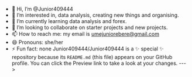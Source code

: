 - 👋 Hi, I’m @Junior409444
- 👀 I’m interested in, data analysis, creating new things and organising.
- 🌱 I’m currently learning data analysis and forex.
- 💞️ I’m looking to collaborate on starter projects and new projects.
- 📫 How to reach me: my email is umejuniorebere@gmail.com
- 😄 Pronouns: she/her
- ⚡ Fun fact: none
Junior409444/Junior409444 is a ✨ special ✨ repository because its `README.md` (this file) appears on your GitHub profile.
You can click the Preview link to take a look at your changes.
--->
